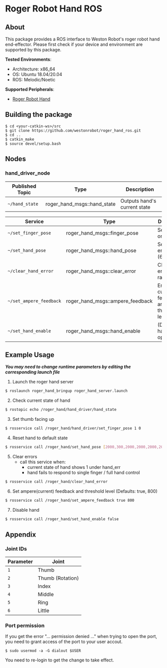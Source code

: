 # Roger Robot Hand ROS

## About
This package provides a ROS interface to Weston Robot's roger robot hand end-effector. Please first check if your device and environment are supported by this package.

**Tested Environments**:

* Architecture: x86_64
* OS: Ubuntu 18.04/20.04
* ROS: Melodic/Noetic

**Supported Peripherals**:

* [Roger Robot Hand](https://docs.westonrobot.net/periph_user_guide/periph_user_guide.html)

## Building the package
```
$ cd <your-catkin-ws>/src
$ git clone https://github.com/westonrobot/roger_hand_ros.git
$ cd ..
$ catkin_make
$ source devel/setup.bash
```

## Nodes
### hand_driver_node
| Published Topic | Type                        | Description                  |
| --------------- | --------------------------- | ---------------------------- |
| `~/hand_state`  | roger_hand_msgs::hand_state | Outputs hand's current state |


| Service                 | Type                             | Description                                 |
| ----------------------- | -------------------------------- | ------------------------------------------- |
| `~/set_finger_pose`     | roger_hand_msgs::finger_pose     | Set pose of one [joint](#joint-ids)         |
| `~/set_hand_pose`       | roger_hand_msgs::hand_pose       | Set pose of entire hand (6 joints)          |
| `~/clear_hand_error`    | roger_hand_msgs::clear_error     | Clear any errors raised                     |
| `~/set_ampere_feedback` | roger_hand_msgs::ampere_feedback | Enable current feedback and threshold level |
| `~/set_hand_enable`     | roger_hand_msgs::hand_enable     | (Dis/En)able hand operation                 |


## Example Usage
**_You may need to change runtime parameters by editing the corresponding launch file_**

1. Launch the roger hand server
``` bash
$ roslaunch roger_hand_bringup roger_hand_server.launch
```

2. Check current state of hand
``` bash
$ rostopic echo /roger_hand/hand_driver/hand_state
```

3. Set thumb facing up
``` bash
$ rosservice call /roger_hand/hand_driver/set_finger_pose 1 0
```

4. Reset hand to default state
``` bash
$ rosservice call /roger_hand/set_hand_pose [2000,300,2000,2000,2000,2000]
```

5. Clear errors
   * call this service when:
     * current state of hand shows 1 under hand_err
     * hand fails to respond to single finger / full hand control
``` bash
$ rosservice call /roger_hand/clear_hand_error
```

6. Set ampere(current) feedback and threshold level (Defaults: true, 800)
``` bash
$ rosservice call /roger_hand/set_ampere_feedback true 800
```

7. Disable hand
``` bash
$ rosservice call /roger_hand/set_hand_enable false
```

## Appendix

### Joint IDs

| Parameter | Joint            |
| --------- | ---------------- |
| `1`       | Thumb            |
| `2`       | Thumb (Rotation) |
| `3`       | Index            |
| `4`       | Middle           |
| `5`       | Ring             |
| `6`       | Little           |

### Port permission
If you get the error "... permission denied ..." when trying to open the port, you need to grant access of the port to your user accout.
```
$ sudo usermod -a -G dialout $USER
```
You need to re-login to get the change to take effect.
